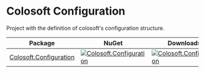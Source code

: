 # Colosoft Configuration

Project with the definition of colosoft's configuration structure.


| Package | NuGet | Downloads |
| ------- | ------------ | --------- |
| [Colosoft.Configuration](https://www.nuget.org/packages/Colosoft.Configuration/) | [![Colosoft.Configuration](https://img.shields.io/nuget/v/Colosoft.Configuration.svg)](https://www.nuget.org/packages/Colosoft.Configuration/) | [![Colosoft.Configuration](https://img.shields.io/nuget/dt/Colosoft.Configuration.svg)](https://www.nuget.org/packages/Colosoft.Configuration/) |

